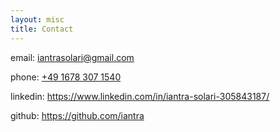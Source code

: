 ```yaml
---
layout: misc
title: Contact
---
```


email: [iantrasolari@gmail.com](mailto:iantrasolari@gmail.com)

phone: [+49 1678 307 1540](tel:+4915783071540)

linkedin: <https://www.linkedin.com/in/iantra-solari-305843187/>

github: <https://github.com/iantra>